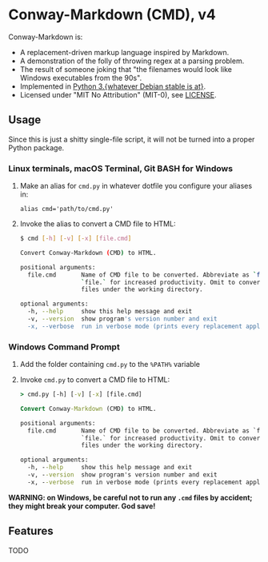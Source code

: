 # Conway-Markdown (CMD), v4

Conway-Markdown is:

- A replacement-driven markup language inspired by Markdown.
- A demonstration of the folly of throwing regex at a parsing problem.
- The result of someone joking that
  "the filenames would look like Windows executables from the 90s".
- Implemented in [Python 3.{whatever Debian stable is at}][python3].
- Licensed under "MIT No Attribution" (MIT-0), see [LICENSE].

[python3]: https://packages.debian.org/stable/python3
[LICENSE]: LICENSE


## Usage

Since this is just a shitty single-file script,
it will not be turned into a proper Python package.

### Linux terminals, macOS Terminal, Git BASH for Windows

1. Make an alias for `cmd.py`
   in whatever dotfile you configure your aliases in:

   ```bashrc
   alias cmd='path/to/cmd.py'
   ```

2. Invoke the alias to convert a CMD file to HTML:

   ```bash
   $ cmd [-h] [-v] [-x] [file.cmd]

   Convert Conway-Markdown (CMD) to HTML.

   positional arguments:
     file.cmd       Name of CMD file to be converted. Abbreviate as `file` or
                    `file.` for increased productivity. Omit to convert all CMD
                    files under the working directory.

   optional arguments:
     -h, --help     show this help message and exit
     -v, --version  show program's version number and exit
     -x, --verbose  run in verbose mode (prints every replacement applied)
   ```

### Windows Command Prompt

1. Add the folder containing `cmd.py` to the `%PATH%` variable

2. Invoke `cmd.py` to convert a CMD file to HTML:

   ```cmd
   > cmd.py [-h] [-v] [-x] [file.cmd]

   Convert Conway-Markdown (CMD) to HTML.

   positional arguments:
     file.cmd       Name of CMD file to be converted. Abbreviate as `file` or
                    `file.` for increased productivity. Omit to convert all CMD
                    files under the working directory.

   optional arguments:
     -h, --help     show this help message and exit
     -v, --version  show program's version number and exit
     -x, --verbose  run in verbose mode (prints every replacement applied)
   ```

**WARNING: on Windows, be careful not to run any `.cmd` files by accident;
they might break your computer. God save!**

## Features

TODO
